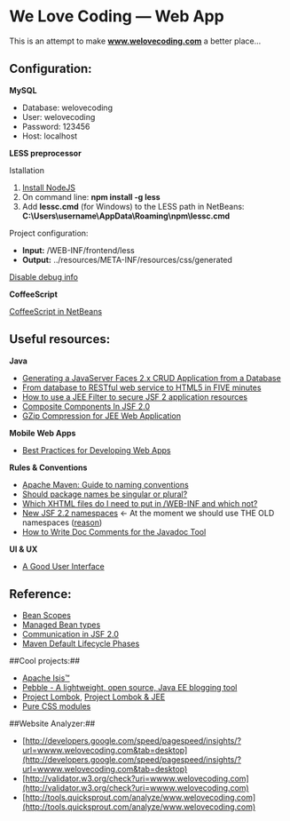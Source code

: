 We Love Coding — Web App
==========
This is an attempt to make **www.welovecoding.com** a better place...

## Configuration: ##

**MySQL**

- Database: welovecoding
- User: welovecoding
- Password: 123456
- Host: localhost

**LESS preprocessor**

Istallation

1. [Install NodeJS](http://nodejs.org/)
2. On command line: 
**npm install -g less**
3. Add **lessc.cmd** (for Windows) to the LESS path in NetBeans:
**C:\Users\username\AppData\Roaming\npm\lessc.cmd**

Project configuration:

- **Input:** /WEB-INF/frontend/less
- **Output:** ../resources/META-INF/resources/css/generated

[Disable debug info](https://netbeans.org/bugzilla/show_bug.cgi?id=237855#c1) 

**CoffeeScript**

[CoffeeScript in NetBeans](https://blogs.oracle.com/geertjan/entry/coffeescript_rocks_in_netbeans_ide)

## Useful resources: ##

**Java**

- [Generating a JavaServer Faces 2.x CRUD Application from a Database](https://netbeans.org/kb/docs/web/jsf20-crud.html)
- [From database to RESTful web service to HTML5 in FIVE minutes](http://jaxenter.com/from-database-to-restful-web-service-to-html5-in-five-minutes-48908.html)
- [How to use a JEE Filter to secure JSF 2 application resources](http://www.itcuties.com/j2ee/jsf-2-login-filter-example/)
- [Composite Components In JSF 2.0](http://www.mkyong.com/jsf2/composite-components-in-jsf-2-0/)
- [GZip Compression for JEE Web Application](hirenscafe.blogspot.de/2010/02/gzip-compression-for-web-application.html)

**Mobile Web Apps**

- [Best Practices for Developing Web Apps](https://developer.amazon.com/sdk/webapps/Best-Practices.html)

**Rules & Conventions**

- [Apache Maven: Guide to naming conventions](http://maven.apache.org/guides/mini/guide-naming-conventions.html)
- [Should package names be singular or plural?](http://programmers.stackexchange.com/a/75929)
- [Which XHTML files do I need to put in /WEB-INF and which not?](http://stackoverflow.com/a/9033567/451634)
- [New JSF 2.2 namespaces](http://jsflive.wordpress.com/2013/05/16/jsf22-namespaces/) <- At the moment we should use THE OLD namespaces ([reason](http://stackoverflow.com/questions/17361528/uirepeat-in-jsf-2-2-is-working-but-rendered))
- [How to Write Doc Comments for the Javadoc Tool](http://www.oracle.com/technetwork/java/javase/documentation/index-137868.html)

**UI & UX**

- [A Good User Interface](http://www.goodui.org/)

## Reference: ##
- [Bean Scopes](http://stackoverflow.com/a/17683041/451634)
- [Managed Bean types](http://stackoverflow.com/a/1030196/451634)
- [Communication in JSF 2.0](http://balusc.blogspot.de/2011/09/communication-in-jsf-20.html)
- [Maven Default Lifecycle Phases](http://www.avajava.com/tutorials/lessons/what-are-the-phases-of-the-maven-default-lifecycle.html)

##Cool projects:##
- [Apache Isis™](http://isis.apache.org/)
- [Pebble - A lightweight, open source, Java EE blogging tool](https://github.com/pebbleblog/pebble)
- [Project Lombok](http://projectlombok.org/), [Project Lombok & JEE](http://javalabor.blogspot.de/2012/01/java-verbosity-jee-and-lombok.html)
- [Pure CSS modules](http://purecss.io/)

##Website Analyzer:##
- [http://developers.google.com/speed/pagespeed/insights/?url=wwww.welovecoding.com&tab=desktop](http://developers.google.com/speed/pagespeed/insights/?url=wwww.welovecoding.com&tab=desktop)
- [http://validator.w3.org/check?uri=wwww.welovecoding.com](http://validator.w3.org/check?uri=wwww.welovecoding.com)
- [http://tools.quicksprout.com/analyze/www.welovecoding.com](http://tools.quicksprout.com/analyze/www.welovecoding.com)